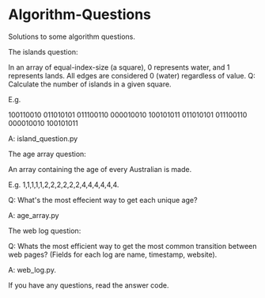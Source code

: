 # Algorithm-Questions
Solutions to some algorithm questions.

The islands question:

In an array of equal-index-size (a square), 0 represents water, and 1 represents lands. All edges are considered 0 (water) regardless of value. 
Q: Calculate the number of islands in a given square.

E.g.

100110010
011010101
011100110
000010010
100101011
011010101
011100110
000010010
100101011

A: island_question.py

The age array question:

An array containing the age of every Australian is made.

E.g. 1,1,1,1,1,2,2,2,2,2,2,4,4,4,4,4,4.

Q: What's the most effecient way to get each unique age?

A: age_array.py

The web log question:

Q: Whats the most efficient way to get the most common transition between web pages? (Fields for each log are name, timestamp, website).

A: web_log.py.

If you have any questions, read the answer code.
